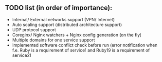 ## TODO list (in order of importance):
* Internal/ External networks support (VPN/ Internet)
* Auto scaling support (distributed architecture support)
* UDP protocol support
* Coreginx/ Nginx watchers + Nginx config generation (on the fly)
* Multiple domains for one service support
* Implemented software conflict check before run (error notification when f.e. Ruby is a requirement of service1 and Ruby19 is a requirement of service2)
